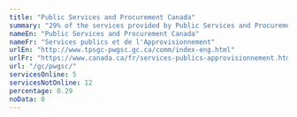 ```yaml
---
title: "Public Services and Procurement Canada"
summary: "29% of the services provided by Public Services and Procurement Canada are available end-to-end online. 5 are available online, and 12 are not available online."
nameEn: "Public Services and Procurement Canada"
nameFr: "Services publics et de l'Approvisionnement"
urlEn: "http://www.tpsgc-pwgsc.gc.ca/comm/index-eng.html"
urlFr: "https://www.canada.ca/fr/services-publics-approvisionnement.html"
url: "/gc/pwgsc/"
servicesOnline: 5
servicesNotOnline: 12
percentage: 0.29
noData: 0
---
```

